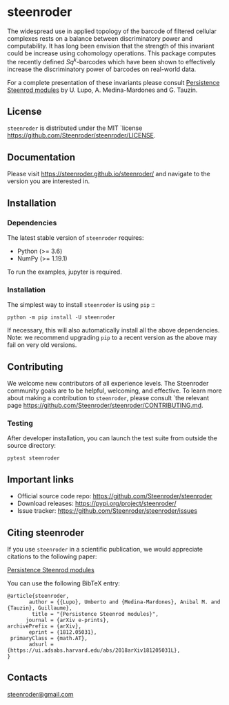 # steenroder


The widespread use in applied topology of the barcode of filtered cellular complexes rests on a balance between discriminatory power and computability. It has long been envision that the strength of this invariant could be increase using cohomology operations. This package computes the recently defined *Sq*<sup>*k*</sup>-barcodes which have been shown to effectively increase the discriminatory power of barcodes on real-world data.


For a complete presentation of these invariants please consult [Persistence Steenrod modules](https://arxiv.org/abs/1812.05031) by U. Lupo, A. Medina-Mardones and G. Tauzin.


## License

``steenroder`` is distributed under the MIT `license https://github.com/Steenroder/steenroder/LICENSE.


## Documentation

Please visit https://steenroder.github.io/steenroder/ and navigate to the version you are interested in.


## Installation

### Dependencies


The latest stable version of ``steenroder`` requires:

- Python (>= 3.6)
- NumPy (>= 1.19.1)


To run the examples, jupyter is required.

### Installation

The simplest way to install ``steenroder`` is using ``pip``   ::

    python -m pip install -U steenroder

If necessary, this will also automatically install all the above dependencies. Note: we recommend
upgrading ``pip`` to a recent version as the above may fail on very old versions.


## Contributing

We welcome new contributors of all experience levels. The Steenroder
community goals are to be helpful, welcoming, and effective. To learn more about
making a contribution to ``steenroder``, please consult `the relevant page
https://github.com/Steenroder/steenroder/CONTRIBUTING.md.

### Testing

After developer installation, you can launch the test suite from outside the
source directory:

    pytest steenroder


## Important links

- Official source code repo: https://github.com/Steenroder/steenroder
- Download releases: https://pypi.org/project/steenroder/
- Issue tracker: https://github.com/Steenroder/steenroder/issues


## Citing steenroder

If you use ``steenroder`` in a scientific publication, we would appreciate citations to the following paper:

   [Persistence Steenrod modules](https://arxiv.org/abs/1812.05031)

You can use the following BibTeX entry:

    @article{steenroder,
           author = {{Lupo}, Umberto and {Medina-Mardones}, Anibal M. and {Tauzin}, Guillaume},
            title = "{Persistence Steenrod modules}",
          journal = {arXiv e-prints},
    archivePrefix = {arXiv},
           eprint = {1812.05031},
     primaryClass = {math.AT},
           adsurl = {https://ui.adsabs.harvard.edu/abs/2018arXiv181205031L},
    }

## Contacts


steenroder@gmail.com

